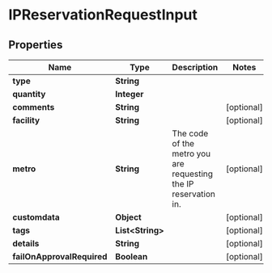 
# IPReservationRequestInput

## Properties
Name | Type | Description | Notes
------------ | ------------- | ------------- | -------------
**type** | **String** |  | 
**quantity** | **Integer** |  | 
**comments** | **String** |  |  [optional]
**facility** | **String** |  |  [optional]
**metro** | **String** | The code of the metro you are requesting the IP reservation in. |  [optional]
**customdata** | **Object** |  |  [optional]
**tags** | **List&lt;String&gt;** |  |  [optional]
**details** | **String** |  |  [optional]
**failOnApprovalRequired** | **Boolean** |  |  [optional]



